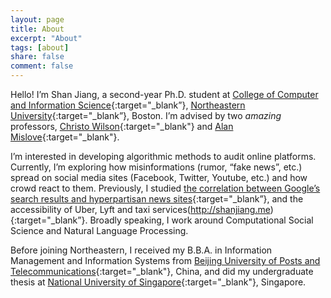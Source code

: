 ```yaml
---
layout: page
title: About
excerpt: "About"
tags: [about]
share: false
comment: false
---
```


Hello! I’m Shan Jiang, a second-year Ph.D. student at [College of Computer and Information Science](https://www.ccis.northeastern.edu){:target="_blank”}, [Northeastern University](http://www.northeastern.edu){:target="_blank”}, Boston. I’m advised by two *amazing* professors, [Christo Wilson](https://cbw.sh){:target="_blank"} and [Alan Mislove](https://mislove.org){:target="_blank"}.

I’m interested in developing algorithmic methods to audit online platforms. Currently, I’m exploring how misinformations (rumor, “fake news”, etc.) spread on social media sites (Facebook, Twitter, Youtube, etc.) and how crowd react to them. Previously, I studied [the correlation between Google’s search results and hyperpartisan news sites](http://shanjiang.me){:target="_blank”}, and the accessibility of Uber, Lyft and taxi services(http://shanjiang.me){:target="_blank”}. Broadly speaking, I work around Computational Social Science and Natural Language Processing.

Before joining Northeastern, I received my B.B.A. in Information Management and Information Systems from [Beijing University of Posts and Telecommunications](http://english.bupt.edu.cn){:target="_blank"}, China, and did my undergraduate thesis at [National University of Singapore](http://www.nus.edu.sg){:target="_blank"}, Singapore.
